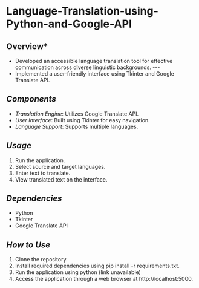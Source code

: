 # Language-Translation-using-Python-and-Google-API

## Overview*
- Developed an accessible language translation tool for effective communication across diverse linguistic backgrounds. ---
- Implemented a user-friendly interface using Tkinter and Google Translate API.


## *Components*

- *Translation Engine*: Utilizes Google Translate API.
- *User Interface*: Built using Tkinter for easy navigation.
- *Language Support*: Supports multiple languages.


## *Usage*

1. Run the application.
2. Select source and target languages.
3. Enter text to translate.
4. View translated text on the interface.


## *Dependencies*

- Python
- Tkinter
- Google Translate API


## *How to Use*

1. Clone the repository.
2. Install required dependencies using pip install -r requirements.txt.
3. Run the application using python (link unavailable)
4. Access the application through a web browser at http://localhost:5000.

